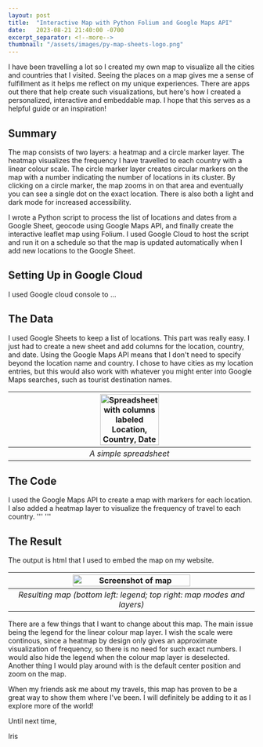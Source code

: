 ```yaml
---
layout: post
title:  "Interactive Map with Python Folium and Google Maps API"
date:   2023-08-21 21:40:00 -0700
excerpt_separator: <!--more-->
thumbnail: "/assets/images/py-map-sheets-logo.png"
---
```


I have been travelling a lot so I created my own map to visualize all the cities and countries that I visited. Seeing the places on a map gives me a sense of fulfillment as it helps me reflect on my unique experiences. There are apps out there that help create such visualizations, but here's how I created a personalized, interactive and embeddable map. I hope that this serves as a helpful guide or an inspiration! <!--more-->

## Summary
The map consists of two layers: a heatmap and a circle marker layer. The heatmap visualizes the frequency I have travelled to each country with a linear colour scale. The circle marker layer creates circular markers on the map with a number indicating the number of locations in its cluster. By clicking on a circle marker, the map zooms in on that area and eventually you can see a single dot on the exact location. There is also both a light and dark mode for increased accessibility. 

I wrote a Python script to process the list of locations and dates from a Google Sheet, geocode using Google Maps API, and finally create the interactive leaflet map using Folium. I used Google Cloud to host the script and run it on a schedule so that the map is updated automatically when I add new locations to the Google Sheet.

## Setting Up in Google Cloud
I used Google cloud console to ...

## The Data
I used Google Sheets to keep a list of locations. This part was really easy. I just had to create a new sheet and add columns for the location, country, and date. Using the Google Maps API means that I don't need to specify beyond the location name and country. I chose to have cities as my location entries, but this would also work with whatever you might enter into Google Maps searches, such as tourist destination names.

|<img alt="Spreadsheet with columns labeled Location, Country, Date" src="/assets/images/locations_sheet_layout.png" width="50%">|
|:--:|
|*A simple spreadsheet*|

## The Code
I used the Google Maps API to create a map with markers for each location. I also added a heatmap layer to visualize the frequency of travel to each country.
'''
'''

## The Result
The output is html that I used to embed the map on my website.

|<img alt="Screenshot of map" src="/assets/images/ccmap_screenshot.png" width="70%">|
|:--:|
|*Resulting map (bottom left: legend; top right: map modes and layers)*|

There are a few things that I want to change about this map. The main issue being the legend for the linear colour map layer. I wish the scale were continous, since a heatmap by design only gives an approximate visualization of frequency, so there is no need for such exact numbers. I would also hide the legend when the colour map layer is deselected. Another thing I would play around with is the default center position and zoom on the map.

When my friends ask me about my travels, this map has proven to be a great way to show them where I've been. I will definitely be adding to it as I explore more of the world!

Until next time,

Iris